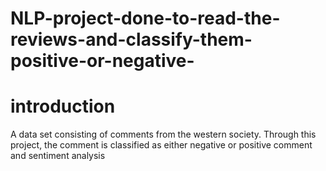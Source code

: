 # NLP-project-done-to-read-the-reviews-and-classify-them-positive-or-negative-
# introduction 
A data set consisting of comments from the western society. Through this project, the comment is classified as either negative or positive comment and sentiment analysis

